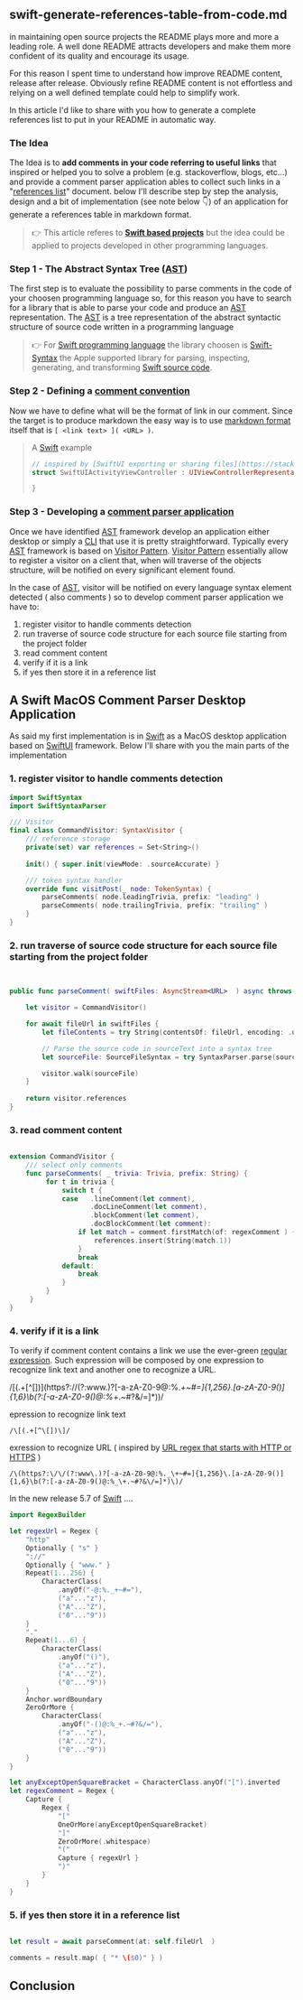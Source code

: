 ## swift-generate-references-table-from-code.md

in maintaining open source projects the README plays more and more a leading role. A well done README attracts developers and make them more confident of its quality and encourage its usage.

For this reason I spent time to understand how improve README content, release after release. Obviously refine README content  is not effortless and relying on a well defined template could help to simplify work.

In this article I'd like to share with you how to generate a complete references list to put in your README in automatic way. 

### The Idea

The Idea is to **add comments in your code referring to useful links** that inspired or helped you to solve a problem (e.g. stackoverflow, blogs, etc...) and provide a comment parser application ables to collect such links in a "<u>references list</u>" document. below I'll describe step by step the analysis, design and a bit of implementation (see note below 👇) of an application for generate a references table in markdown format.

> 👉 This article referes to **[Swift based projects]([Swift])** but the idea could be applied to projects developed in other programming languages.

### Step 1 - The Abstract Syntax Tree ([AST]) 

The first step is to evaluate the possibility to parse comments in the code of your choosen programming language so, for this reason you have to search for a library that is able to parse your code and produce an [AST] representation.
The [AST] is a tree representation of the abstract syntactic structure of source code written in a programming language 

> 👉 For [Swift programming language]([Swift]) the library choosen is [Swift-Syntax] the Apple supported library for parsing, inspecting, generating, and transforming [Swift source code]([Swift]). 

### Step 2 - Defining a <u>comment convention</u>

Now we have to define what will be the format of link in our comment. Since the target is to produce markdown the easy way is to use [markdown format]([md-link]) itself that is `[ <link text> ]( <URL> )`.

> A [Swift] example
>```swift
> // inspired by [SwiftUI exporting or sharing files](https://stackoverflow.com/a/56828100/521197)
> struct SwiftUIActivityViewController : UIViewControllerRepresentable {
>
> }
>```

### Step 3 - Developing a <u>comment parser application</u>

Once we have identified [AST] framework develop an application either desktop or simply a [CLI]  that use it is pretty straightforward. Typically every [AST] framework is based on [Visitor Pattern]([visitor]). [Visitor Pattern]([visitor]) essentially allow to register a visitor on a client that, when will traverse of the objects structure, will be notified on every significant element found.

In the case of [AST], visitor will be notified on every language syntax element detected ( also comments ) so to develop comment parser application we have to:
1. register visitor to handle comments detection 
1. run traverse of source code structure for each source file starting from the project folder
1. read comment content
1. verify if it is a link 
1. if yes then store it in a reference list 

## A Swift MacOS Comment Parser Desktop Application  

As said my first implementation is in [Swift] as a MacOS desktop application based on [SwiftUI] framework. Below I'll share with you the main parts of the implementation 

### 1. register visitor to handle comments detection 

```swift
import SwiftSyntax
import SwiftSyntaxParser

/// Visitor 
final class CommandVisitor: SyntaxVisitor {
    /// reference storage
    private(set) var references = Set<String>()
    
    init() { super.init(viewMode: .sourceAccurate) }

    /// token syntax handler
    override func visitPost(_ node: TokenSyntax) {
        parseComments( node.leadingTrivia, prefix: "leading" )
        parseComments( node.trailingTrivia, prefix: "trailing" )
    }
}

```
### 2. run traverse of source code structure for each source file starting from the project folder 

```swift


public func parseComment( swiftFiles: AsyncStream<URL>  ) async throws -> Set<String> {

    let visitor = CommandVisitor()

    for await fileUrl in swiftFiles {
        let fileContents = try String(contentsOf: fileUrl, encoding: .utf8)

        // Parse the source code in sourceText into a syntax tree
        let sourceFile: SourceFileSyntax = try SyntaxParser.parse(source: fileContents)

        visitor.walk(sourceFile)
    }
       
    return visitor.references
}

```

### 3. read comment content

```swift

extension CommandVisitor {      
    /// select only comments
    func parseComments( _ trivia: Trivia, prefix: String) {
         for t in trivia {
             switch t {
             case   .lineComment(let comment),
                    .docLineComment(let comment),
                    .blockComment(let comment),
                    .docBlockComment(let comment):
                 if let match = comment.firstMatch(of: regexComment ) {
                     references.insert(String(match.1))
                 }
                 break
             default:
                 break
             }
         }
     }
}

```

### 4. verify if it is a link 

To verify if comment content contains a link we use the ever-green [regular expression]([regex]). Such expression will be composed by one expression to recognize link text and another one to recognize a URL.

/\[(.+[^\[])\]\(https?:\/\/(?:www\.)?[-a-zA-Z0-9@:%._\+~#=]{1,256}\.[a-zA-Z0-9()]{1,6}\b(?:[-a-zA-Z0-9()@:%_\+.~#?&\/=]*)\)/

epression to recognize link text
```
/\[(.+[^\[])\]/
```

exression to recognize URL ( inspired by [URL regex that starts with HTTP or HTTPS](https://uibakery.io/regex-library/url) )
```
/\(https?:\/\/(?:www\.)?[-a-zA-Z0-9@:%._\+~#=]{1,256}\.[a-zA-Z0-9()]{1,6}\b(?:[-a-zA-Z0-9()@:%_\+.~#?&\/=]*)\)/
```

In the new release 5.7 of [Swift] ....

```swift
import RegexBuilder

let regexUrl = Regex {
    "http"
    Optionally { "s" }
    "://"
    Optionally { "www." }
    Repeat(1...256) {
        CharacterClass(
            .anyOf("-@:%._+~#="),
            ("a"..."z"),
            ("A"..."Z"),
            ("0"..."9"))
    }
    "."
    Repeat(1...6) {
        CharacterClass(
            .anyOf("()"),
            ("a"..."z"),
            ("A"..."Z"),
            ("0"..."9"))
    }
    Anchor.wordBoundary
    ZeroOrMore {
        CharacterClass(
            .anyOf("-()@:%_+.~#?&/="),
            ("a"..."z"),
            ("A"..."Z"),
            ("0"..."9"))
    }
}

let anyExceptOpenSquareBracket = CharacterClass.anyOf("[").inverted
let regexComment = Regex {
    Capture {
        Regex {
            "["
            OneOrMore(anyExceptOpenSquareBracket)
            "]"
            ZeroOrMore(.whitespace)
            "("
            Capture { regexUrl }
            ")"
        }
    }
}

```

### 5. if yes then store it in a reference list

```swift

let result = await parseComment(at: self.fileUrl  )

comments = result.map( { "* \($0)" } )


```
## Conclusion


[AST]: https://en.wikipedia.org/wiki/Abstract_syntax_tree
[Swift]: https://www.swift.org
[Swift-Syntax]: https://github.com/apple/swift-syntax.git
[md-link]: https://www.markdownguide.org/basic-syntax/#links
[visitor]: https://en.wikipedia.org/wiki/Visitor_pattern
[cli]: https://en.wikipedia.org/wiki/Command-line_interface
[SwiftUI]: https://developer.apple.com/xcode/swiftui/
[regex]: https://en.wikipedia.org/wiki/Regular_expression